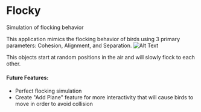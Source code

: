 # Flocky
Simulation of flocking behavior


This application mimics the flocking behavior of birds using 3 primary parameters: Cohesion, Alignment, and Separation. 
![Alt Text](https://s3-us-west-1.amazonaws.com/liftoff-go-gifs/ezgif.com-video-to-gif.gif)

This objects start at random positions in the air and will slowly flock to each other. 

#### Future Features:
- Perfect flocking simulation
- Create "Add Plane" feature for more interactivity that will cause birds to move in order to avoid collision
